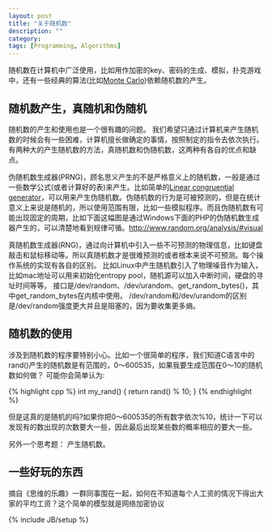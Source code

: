 ```yaml
---
layout: post
title: "关于随机数"
description: ""
category:
tags: [Programming, Algorithms]
---
```


随机数在计算机中广泛使用，比如用作加密的key、密码的生成、模拟，扑克游戏中，还有一些经典的算法(比如[Monte Carlo](http://en.wikipedia.org/wiki/Monte_Carlo_method))依赖随机数的产生。



## 随机数产生，真随机和伪随机
随机数的产生和使用也是一个很有趣的问题。
我们希望只通过计算机来产生随机数的时候会有一些困难，计算机擅长做确定的事情，按照制定的指令去依次执行。
有两种大的产生随机数的方法，真随机数和伪随机数，这两种有各自的优点和缺点。


伪随机数生成器(PRNG)，顾名思义产生的不是严格意义上的随机数，一般是通过一些数学公式(或者计算好的表)来产生。比如简单的[Linear congruential generator](http://en.wikipedia.org/wiki/Linear_congruential_generator)，可以用来产生伪随机数。伪随机数的行为是可被预测的，但是在统计意义上来说是随机的，所以使用范围有限，比如一些模拟程序。而且伪随机数有可能出现固定的周期，比如下面这幅图是通过Windows下面的PHP的伪随机数生成器产生的，可以清楚地看到规律可循。http://www.random.org/analysis/#visual


真随机数生成器(RNG)，通过向计算机中引入一些不可预测的物理信息，比如键盘敲击和鼠标移动等。所以真随机数才是很难预测的或者根本来说不可预测。每个操作系统的实现有各自的区别。
比如Linux中产生随机数引入了物理噪音作为输入，比如mac地址可以用来初始化entropy pool，随机源可以加入中断时间，硬盘的寻址时间等等。
接口是/dev/random、/dev/urandom、get_random_bytes()，其中get_random_bytes在内核中使用。
/dev/random和/dev/urandom的区别是/dev/random强度更大并且是阻塞的，因为要收集更多熵。



## 随机数的使用

涉及到随机数的程序要特别小心。比如一个很简单的程序，我们知道C语言中的rand()产生的随机数是有范围的，0～600535，如果我要生成范围在0～10的随机数如何做？
可能你会简单认为:

{% highlight cpp %}
int my_rand() {
    return rand() % 10;
}
{% endhighlight %}

但是这真的是随机的吗?如果你把0～600535的所有数字依次%10，统计一下可以发现有的数出现的次数要大一些，因此最后出现某些数的概率相应的要大一些。

另外一个思考题：
产生随机数。


## 一些好玩的东西

摘自《思维的乐趣》一群同事围在一起，如何在不知道每个人工资的情况下得出大家的平均工资？这个简单的模型就是网络加密协议









{% include JB/setup %}
